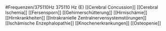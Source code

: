 #Frequenzen/375110Hz
375110 Hz (E)
[[Cerebral Concussion]]
[[Cerebral Ischemia]]
[[Fersensporn]]
[[Gehirnerschütterung]]
[[Hirnischämie]]
[[Hirnkrankheiten]]
[[Intrakranielle Zentralnervensystemstörungen]]
[[Ischämische Enzephalopathie]]
[[Knochenerkrankungen]]
[[Osteopenie]]